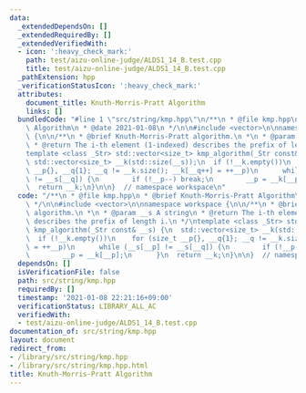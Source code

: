 ```yaml
---
data:
  _extendedDependsOn: []
  _extendedRequiredBy: []
  _extendedVerifiedWith:
  - icon: ':heavy_check_mark:'
    path: test/aizu-online-judge/ALDS1_14_B.test.cpp
    title: test/aizu-online-judge/ALDS1_14_B.test.cpp
  _pathExtension: hpp
  _verificationStatusIcon: ':heavy_check_mark:'
  attributes:
    document_title: Knuth-Morris-Pratt Algorithm
    links: []
  bundledCode: "#line 1 \"src/string/kmp.hpp\"\n/**\n * @file kmp.hpp\n * @brief Knuth-Morris-Pratt\
    \ Algorithm\n * @date 2021-01-08\n */\n\n#include <vector>\n\nnamespace workspace\
    \ {\n\n/**\n * @brief Knuth-Morris-Pratt algorithm.\n *\n * @param __s A string\n\
    \ * @return The i-th element (1-indexed) describes the prefix of length i.\n */\n\
    template <class _Str> std::vector<size_t> kmp_algorithm(_Str const& __s) {\n \
    \ std::vector<size_t> __k(std::size(__s));\n  if (!__k.empty())\n    for (size_t\
    \ __p{}, __q{1}; __q != __k.size(); __k[__q++] = ++__p)\n      while (__s[__p]\
    \ != __s[__q]) {\n        if (!__p--) break;\n        __p = __k[__p];\n      }\n\
    \  return __k;\n}\n\n}  // namespace workspace\n"
  code: "/**\n * @file kmp.hpp\n * @brief Knuth-Morris-Pratt Algorithm\n * @date 2021-01-08\n\
    \ */\n\n#include <vector>\n\nnamespace workspace {\n\n/**\n * @brief Knuth-Morris-Pratt\
    \ algorithm.\n *\n * @param __s A string\n * @return The i-th element (1-indexed)\
    \ describes the prefix of length i.\n */\ntemplate <class _Str> std::vector<size_t>\
    \ kmp_algorithm(_Str const& __s) {\n  std::vector<size_t> __k(std::size(__s));\n\
    \  if (!__k.empty())\n    for (size_t __p{}, __q{1}; __q != __k.size(); __k[__q++]\
    \ = ++__p)\n      while (__s[__p] != __s[__q]) {\n        if (!__p--) break;\n\
    \        __p = __k[__p];\n      }\n  return __k;\n}\n\n}  // namespace workspace\n"
  dependsOn: []
  isVerificationFile: false
  path: src/string/kmp.hpp
  requiredBy: []
  timestamp: '2021-01-08 22:21:16+09:00'
  verificationStatus: LIBRARY_ALL_AC
  verifiedWith:
  - test/aizu-online-judge/ALDS1_14_B.test.cpp
documentation_of: src/string/kmp.hpp
layout: document
redirect_from:
- /library/src/string/kmp.hpp
- /library/src/string/kmp.hpp.html
title: Knuth-Morris-Pratt Algorithm
---
```

